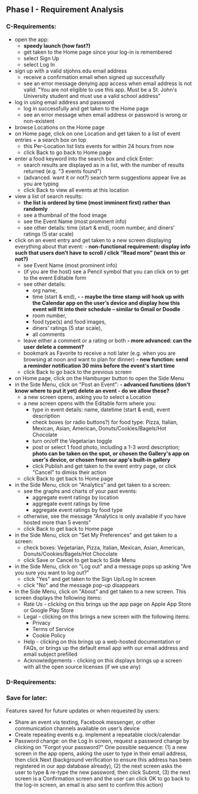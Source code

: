 ## Phase I - Requirement Analysis

### C-Requirements:
* open the app:
  * **speedy launch (how fast?)**
  * get taken to the Home page since your log-in is remembered
  * select Sign Up
  * select Log In
* sign up with a valid stjohns.edu email address
  * receive a confirmation email when signed up successfully
  * see an error message denying app access when email address is not valid: "You are not eligible to use this app. Must be a St. John's University student and must use a valid school address"
* log in using email address and password
  * log in successfully and get taken to the Home page
  * see an error message when email address or password is wrong or non-existent
* browse Locations on the Home page
* on Home page, click on one Location and get taken to a list of event entries + a search box on top
  * this Per-Location list lists events for within 24 hours from now
  * click Back to go back to Home page
* enter a food keyword into the search box and click Enter:
  * search results are displayed as in a list, with the number of results returned (e.g. "3 events found")
  * (advanced. want it or not?) search term suggestions appear live as you are typing
  * click Back to view all events at this location
* view a list of search results:
  * **the list is ordered by time (most imminent first) rather than randomly**
  * see a thumbnail of the food image
  * see the Event Name (most prominent info)
  * see other details: time (start & end), room number, and diners' ratings (5 star scale)
* click on an event entry and get taken to a new screen displaying everything about that event: - **non-functional requirement: display info such that users don’t have to scroll / click “Read more” (want this or not?)**
  * see Event Name (most prominent info)
  * (if you are the host) see a Pencil symbol that you can click on to get to the event Editable form 
  * see other details: 
    * org name, 
    * time (start & end), **- - maybe the time stamp will hook up with the Calendar app on the user’s device and display how this event will fit into their schedule – similar to Gmail or Doodle**
    * room number, 
    * food type(s) and food images,
    * diners' ratings (5 star scale), 
    * all comments
  * leave either a comment or a rating or both **- more advanced: can the user delete a comment?**
  * bookmark as Favorite to receive a noti later (e.g. when you are browsing at noon and want to plan for dinner) **- new function: send a reminder notification 30 mins before the event's start time**
  * click Back to go back to the previous screen
* on Home page, click on the Hamburger button to open the Side Menu
* in the Side Menu, click on "Post an Event": **- advanced functions (don't know where to put it yet) delete an event - do we allow these?**
  * a new screen opens, asking you to select a Location
  * a new screen opens with the Editable form where you:
    * type in event details: name, datetime (start & end), event description
    * check boxes (or radio buttons?) for food type: Pizza, Italian, Mexican, Asian, American, Donuts/Cookies/Bagels/Hot Chocolate
    * turn on/off the Vegetarian toggle
    * post or select 1 food photo, including a 1-3 word description; **photo can be taken on the spot, or chosen the Gallery's app on user's device, or chosen from our app's built-in gallery**
    * click Publish and get taken to the event entry page, or click "Cancel" to dimiss their action
  * click Back to get back to Home page
* in the Side Menu, click on "Analytics" and get taken to a screen:
  * see the graphs and charts of your past events:
    * aggregate event ratings by location
    * aggregate event ratings by time
    * aggregate event ratings by food type
  * otherwise, see the message "Analytics is only available if you have hosted more than 5 events"
  * click Back to get back to Home page
* in the Side Menu, click on "Set My Preferences" and get taken to a screen:
  * check boxes: Vegetarian, Pizza, Italian, Mexican, Asian, American, Donuts/Cookies/Bagels/Hot Chocolate
  * click Save or Cancel to get back to Side Menu
* in the Side Menu, click on "Log out" and a message pops up asking "Are you sure you want to log out?"
  * click "Yes" and get taken to the Sign Up/Log In screen
  * click "No" and the message pop-up disappears
* in the Side Menu, click on "About" and get taken to a new screen. This screen displays the following items:
  * Rate Us - clicking on this brings up the app page on Apple App Store or Google Play Store
  * Legal - clicking on this brings a new screen with the following items:
    * Privacy
    * Terms of Service
    * Cookie Policy
  * Help - clicking on this brings up a web-hosted documentation or FAQs, or brings up the default email app with our email address and email subject prefilled
  * Acknowledgements - clicking on this displays brings up a screen with all the open source licenses (if we use any)
  
### D-Requirements:

### Save for later:
Features saved for future updates or when requested by users:

* Share an event via texting, Facebook messenger, or other communication channels available on user’s device
* Create repeating events e.g. implement a repeatable clock/calendar
* Password change: on the Log In screen, request a password change by clicking on "Forgot your password?" One possible sequence: (1) a new screen in the app opens, asking the user to type in their email address, then click Next (background verification to ensure this address has been registered in our app database already), (2) the next screen asks the user to type & re-type the new password, then click Submit, (3) the next screen is a Confirmation screen and the user can click OK to go back to the log-in screen, an email is also sent to confirm this action)
